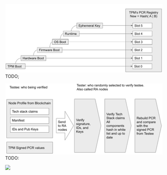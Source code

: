 

![](../res/measured-boot.png)
TODO;


![](../res/RA.png)
TODO:


![](/img/Under_Construction_Tape.png)